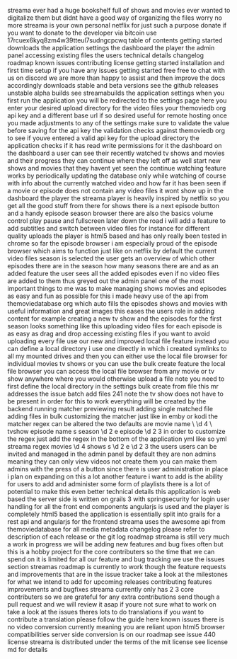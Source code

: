 streama ever had a huge bookshelf full of shows and movies ever wanted to digitalize them but didnt have a good way of organizing the files worry no more streama is your own personal netflix for just such a purpose donate if you want to donate to the developer via bitcoin use 17rcuex6kyq8zm4w39tteul7sudngcpcwq table of contents getting started downloads the application settings the dashboard the player the admin panel accessing existing files the users technical details changelog roadmap known issues contributing license getting started installation and first time setup if you have any issues getting started free free to chat with us on discord we are more than happy to assist and then improve the docs accordingly downloads stable and beta versions see the github releases unstable alpha builds see streamabuilds the application settings when you first run the application you will be redirected to the settings page here you enter your desired upload directory for the video files your themoviedb org api key and a different base url if so desired useful for remote hosting once you made adjustments to any of the settings make sure to validate the value before saving for the api key the validation checks against themoviedb org to see if youve entered a valid api key for the upload directory the application checks if it has read write permissions for it the dashboard on the dashboard a user can see their recently watched tv shows and movies and their progress they can continue where they left off as well start new shows and movies that they havent yet seen the continue watching feature works by periodically updating the database only while watching of course with info about the currently watched video and how far it has been seen if a movie or episode does not contain any video files it wont show up in the dashboard the player the streama player is heavily inspired by netflix so you get all the good stuff from there for shows there is a next episode button and a handy episode season browser there are also the basics volume control play pause and fullscreen later down the road i will add a feature to add subtitles and switch between video files for instance for different quality uploads the player is html5 based and has only really been tested in chrome so far the episode browser i am especially proud of the episode browser which aims to function just like on netflix by default the current video files season is selected the user gets an overview of which other episodes there are in the season how many seasons there are and as an added feature the user sees all the added episodes even if no video files are added to them thus greyed out the admin panel one of the most important things to me was to make managing shows movies and episodes as easy and fun as possible for this i made heavy use of the api from themoviedatabase org which auto fills the episodes shows and movies with useful information and great images this eases the users role in adding content for example creating a new tv show and the episodes for the first season looks something like this uploading video files for each episode is as easy as drag and drop accessing existing files if you want to avoid uploading every file use our new and improved local file feature instead you can define a local directory i use one directly in which i created symlinks to all my mounted drives and then you can either use the local file browser for individual movies tv shows or you can use the bulk create feature the local file browser you can access the local file browser from any movie or tv show anywhere where you would otherwise upload a file note you need to first define the local directory in the settings bulk create from file this mr addresses the issue batch add files 241 note the tv show does not have to be present in order for this to work everything will be created by the backend running matcher previewing result adding single matched file adding files in bulk customizing the matcher just like in emby or kodi the matcher regex can be altered the two defaults are movie name \ \d 4 \ tvshow episode name s season \d 2 e episode \d 2 3 in order to customize the regex just add the regex in the bottom of the application yml like so yml streama regex movies \d 4 shows s \d 2 e \d 2 3 the users users can be invited and managed in the admin panel by default they are non admins meaning they can only view videos not create them you can make them admins with the press of a button since there is user administration in place i plan on expanding on this a lot another feature i want to add is the ability for users to add and administer some form of playlists there is a lot of potential to make this even better technical details this application is web based the server side is written on grails 3 with springsecurity for login user handling for all the front end components angularjs is used and the player is completely html5 based the application is essentially split into grails for a rest api and angularjs for the frontend streama uses the awesome api from themoviedatabase for all media metadata changelog please refer to description of each release or the git log roadmap streama is still very much a work in progress we will be adding new features and bug fixes often but this is a hobby project for the core contributers so the time that we can spend on it is limited for all our feature and bug tracking we use the issues section streamas roadmap is currently to work though the feature requests and improvements that are in the issue tracker take a look at the milestones for what we intend to add for upcoming releases contributing features improvements and bugfixes streama currently only has 2 3 core contributers so we are grateful for any extra contributions send though a pull request and we will review it asap if youre not sure what to work on take a look at the issues theres lots to do translations if you want to contribute a translation please follow the guide here known issues there is no video conversion currently meaning you are reliant upon html5 browser compatibilities server side conversion is on our roadmap see issue 440 license streama is distributed under the terms of the mit license see license md for details